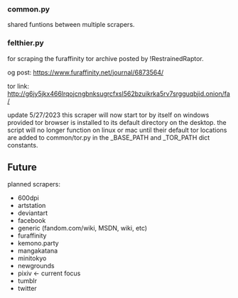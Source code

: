 
### common.py
shared funtions between multiple scrapers.

### felthier.py
for scraping the furaffinity tor archive posted by !RestrainedRaptor.

og post: https://www.furaffinity.net/journal/6873564/

tor link: http://g6jy5jkx466lrqojcngbnksugrcfxsl562bzuikrka5rv7srgguqbjid.onion/fa/

update 5/27/2023
this scraper will now start tor by itself on windows provided tor browser is installed to its default directory on the desktop.
the script will no longer function on linux or mac until their default tor locations are added to common/tor.py in the _BASE_PATH and _TOR_PATH dict constants.

## Future
planned scrapers:
- 600dpi
- artstation
- deviantart
- facebook
- generic (fandom.com/wiki, MSDN, wiki, etc)
- furaffinity
- kemono.party
- mangakatana
- minitokyo
- newgrounds
- pixiv <- current focus
- tumblr
- twitter
